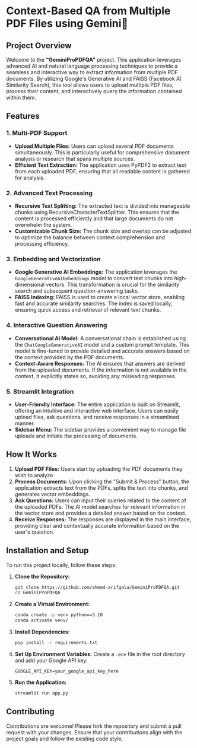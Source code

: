 # Context-Based QA from Multiple PDF Files using Gemini💁

## Project Overview

Welcome to the **"GeminiProPDFQA"** project. This application leverages advanced AI and natural language processing techniques to provide a seamless and interactive way to extract information from multiple PDF documents. By utilizing Google's Generative AI and FAISS (Facebook AI Similarity Search), this tool allows users to upload multiple PDF files, process their content, and interactively query the information contained within them.

## Features

### 1. Multi-PDF Support
- **Upload Multiple Files:** Users can upload several PDF documents simultaneously. This is particularly useful for comprehensive document analysis or research that spans multiple sources.
- **Efficient Text Extraction:** The application uses PyPDF2 to extract text from each uploaded PDF, ensuring that all readable content is gathered for analysis.

### 2. Advanced Text Processing
- **Recursive Text Splitting:** The extracted text is divided into manageable chunks using RecursiveCharacterTextSplitter. This ensures that the content is processed efficiently and that large documents do not overwhelm the system.
- **Customizable Chunk Size:** The chunk size and overlap can be adjusted to optimize the balance between context comprehension and processing efficiency.

### 3. Embedding and Vectorization
- **Google Generative AI Embeddings:** The application leverages the `GoogleGenerativeAIEmbeddings` model to convert text chunks into high-dimensional vectors. This transformation is crucial for the similarity search and subsequent question-answering tasks.
- **FAISS Indexing:** FAISS is used to create a local vector store, enabling fast and accurate similarity searches. The index is saved locally, ensuring quick access and retrieval of relevant text chunks.

### 4. Interactive Question Answering
- **Conversational AI Model:** A conversational chain is established using the `ChatGoogleGenerativeAI` model and a custom prompt template. This model is fine-tuned to provide detailed and accurate answers based on the context provided by the PDF documents.
- **Context-Aware Responses:** The AI ensures that answers are derived from the uploaded documents. If the information is not available in the context, it explicitly states so, avoiding any misleading responses.

### 5. Streamlit Integration
- **User-Friendly Interface:** The entire application is built on Streamlit, offering an intuitive and interactive web interface. Users can easily upload files, ask questions, and receive responses in a streamlined manner.
- **Sidebar Menu:** The sidebar provides a convenient way to manage file uploads and initiate the processing of documents. 

## How It Works

1. **Upload PDF Files:** Users start by uploading the PDF documents they wish to analyze.
2. **Process Documents:** Upon clicking the "Submit & Process" button, the application extracts text from the PDFs, splits the text into chunks, and generates vector embeddings.
3. **Ask Questions:** Users can input their queries related to the content of the uploaded PDFs. The AI model searches for relevant information in the vector store and provides a detailed answer based on the context.
4. **Receive Responses:** The responses are displayed in the main interface, providing clear and contextually accurate information based on the user's question.

## Installation and Setup

To run this project locally, follow these steps:

1. **Clone the Repository:**
    ```bash
    git clone https://github.com/ahmed-arifgala/GeminiProPDFQA.git
    cd GeminiProPDFQA
    ```

2. **Create a Virtual Environment:**
    ```bash
    conda create -p venv python==3.10
    conda activate venv/
    ```

3. **Install Dependencies:**
    ```bash
    pip install -r requirements.txt
    ```

4. **Set Up Environment Variables:**
    Create a `.env` file in the root directory and add your Google API key:
    ```env
    GOOGLE_API_KEY=your_google_api_key_here
    ```

5. **Run the Application:**
    ```bash
    streamlit run app.py
    ```

## Contributing

Contributions are welcome! Please fork the repository and submit a pull request with your changes. Ensure that your contributions align with the project goals and follow the existing code style.

